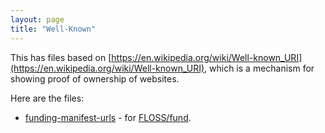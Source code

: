 ```yaml
---
layout: page
title: "Well-Known"
---
```


This has files based on [https://en.wikipedia.org/wiki/Well-known_URI](https://en.wikipedia.org/wiki/Well-known_URI),
which is a mechanism for showing proof of ownership of websites.

Here are the files:

- [funding-manifest-urls](funding-manifest-urls) - for [FLOSS/fund](https://floss.fund/funding-manifest/).
